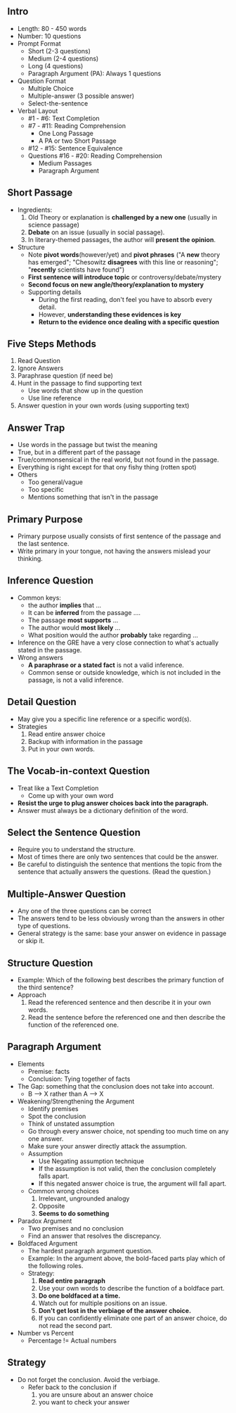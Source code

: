 ## Intro
- Length: 80 - 450 words
- Number: 10 questions
- Prompt Format
	- Short (2-3 questions)
	- Medium (2-4 questions)
	- Long (4 questions)
	- Paragraph Argument (PA): Always 1 questions
- Question Format
	- Multiple Choice
	- Multiple-answer (3 possible answer)
	- Select-the-sentence
- Verbal Layout
	- #1 - #6: Text Completion
	- #7 - #11: Reading Comprehension
		- One Long Passage
		- A PA or two Short Passage
	- #12 - #15: Sentence Equivalence
	- Questions #16 - #20: Reading Comprehension
		- Medium Passages 
		- Paragraph Argument

## Short Passage
- Ingredients:
	1. Old Theory or explanation is **challenged by a new one** (usually in science passage)
	2. **Debate** on an issue (usually in social passage).
	3. In literary-themed passages, the author will **present the opinion**.
- Structure
	- Note **pivot words**(however/yet) and **pivot phrases** ("A **new** theory has emerged"; "Chesowitz **disagrees** with this line or reasoning"; "**recently** scientists have found")
	- **First sentence will introduce topic** or controversy/debate/mystery
	- **Second focus on new angle/theory/explanation to mystery**
	- Supporting details
		- During the first reading, don't feel you have to absorb every detail.
		- However, **understanding these evidences is key**
		- **Return to the evidence once dealing with a specific question**

## Five Steps Methods
1. Read Question
2. Ignore Answers
3. Paraphrase question (if need be)
4. Hunt in the passage to find supporting text
	- Use words that show up in the question
	- Use line reference
5. Answer question in your own words (using supporting text)

## Answer Trap
- Use words in the passage but twist the meaning
- True, but in a different part of the passage
- True/commonsensical in the real world, but not found in the passage.
- Everything is right except for that ony fishy thing (rotten spot)
- Others
	- Too general/vague
	- Too specific
	- Mentions something that isn't in the passage

## Primary Purpose
- Primary purpose usually consists of first sentence of the passage and the last sentence.
- Write primary in your tongue, not having the answers mislead your thinking.  

## Inference Question
- Common keys:
	- the author **implies** that ...
	- It can be **inferred** from the passage ....
	- The passage **most supports** ...
	- The author would **most likely** ...
	- What position would the author **probably** take regarding ...
- Inference on the GRE have a very close connection to what's actually stated in the passage.
- Wrong answers
	- **A paraphrase or a stated fact** is not a valid inference.
	- Common sense or outside knowledge, which is not included in the passage, is not a valid inference.

## Detail Question
- May give you a specific line reference or a specific word(s).
- Strategies
	1. Read entire answer choice
	2. Backup with information in the passage
	3. Put in your own words.

## The Vocab-in-context Question
- Treat like a Text Completion
	- Come up with your own word
- **Resist the urge to plug answer choices back into the paragraph.**
- Answer must always be a dictionary definition of the word. 

## Select the Sentence Question
- Require you to understand the structure.
- Most of times there are only two sentences that could be the answer.
- Be careful to distinguish the sentence that mentions the topic from the sentence that actually answers the questions. (Read the question.)

## Multiple-Answer Question
- Any one of the three questions can be correct
- The answers tend to be less obviously wrong than the answers in other type of questions.
- General strategy is the same: base your answer on evidence in passage or skip it.

## Structure Question
- Example: Which of the following best describes the primary function of the third sentence?
- Approach
	1. Read the referenced sentence and then describe it in your own words.
	2. Read the sentence before the referenced one and then describe the function of the referenced one.

## Paragraph Argument
- Elements
	- Premise: facts
	- Conclusion: Tying together of facts
- The Gap: something that the conclusion does not take into account.
	- B --> X rather than A --> X 
- Weakening/Strengthening the Argument
	- Identify premises
	- Spot the conclusion
	- Think of unstated assumption
	- Go through every answer choice, not spending too much time on any one answer.
	- Make sure your answer directly attack the assumption.
	- Assumption
		- Use Negating assumption technique
		- If the assumption is not valid, then the conclusion completely falls apart.
		- If this negated answer choice is true, the argument will fall apart.
	- Common wrong choices
		1. Irrelevant, ungrounded analogy
		2. Opposite
		3. **Seems to do something**
- Paradox Argument
	- Two premises and no conclusion
	- Find an answer that resolves the discrepancy.
- Boldfaced Argument
	- The hardest paragraph argument question.
	- Example: In the argument above, the bold-faced parts play which of the following roles.
	- Strategy:
		1. **Read entire paragraph**
		2. Use your own words to describe the function of a boldface part.
		3. **Do one boldfaced at a time.**
		4. Watch out for multiple positions on an issue. 
		5. **Don't get lost in the verbiage of the answer choice.**
		6. If you can confidently eliminate one part of an answer choice, do not read the second part.
- Number vs Percent
	- Percentage != Actual numbers

## Strategy
- Do not forget the conclusion. Avoid the verbiage.
	- Refer back to the conclusion if 
		1. you are unsure about an answer choice
		2. you want to check your answer 